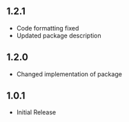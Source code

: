 ## 1.2.1
* Code formatting fixed
* Updated package description

## 1.2.0
* Changed implementation of package

## 1.0.1
* Initial Release
